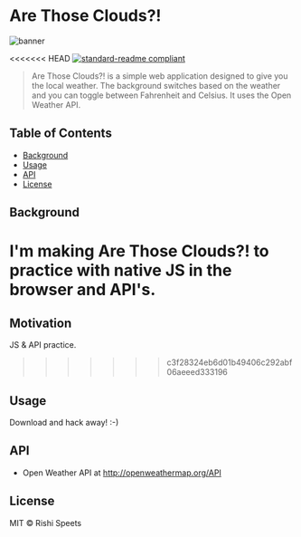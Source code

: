 # Are Those Clouds?!

![banner](https://s6.postimg.org/d7u0nquzl/arethosecloudsbanner.png)

<<<<<<< HEAD
[![standard-readme compliant](https://img.shields.io/badge/standard--readme-OK-green.svg?style=flat-square)](https://github.com/RichardLitt/standard-readme)

> Are Those Clouds?! is a simple web application designed to give you the local weather. The background switches based on the weather and you can toggle between Fahrenheit and Celsius. It uses the Open Weather API. 

## Table of Contents

- [Background](#background)
- [Usage](#usage)
- [API](#api)
- [License](#license)

## Background
I'm making Are Those Clouds?! to practice with native JS in the browser and API's.
=======
## Motivation
JS & API practice.
>>>>>>> c3f28324eb6d01b49406c292abf06aeeed333196

## Usage

Download and hack away! :-)

## API

* Open Weather API at http://openweathermap.org/API

## License

MIT © Rishi Speets

